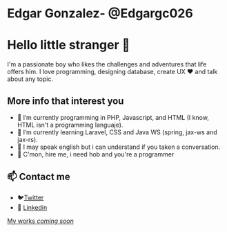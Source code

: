 # **Edgar Gonzalez- @Edgargc026**

# Hello little stranger 👋
I'm a passionate boy who likes the challenges and adventures that life offers him. I love programming, designing database, create UX ♥ and talk about any topic.

## More info that interest you
- 🔭 I’m currently programming in PHP, Javascript, and HTML (I know, HTML isn't a programming languaje). 
- 🌱 I’m currently learning Laravel, CSS and Java WS (spring, jax-ws and jax-rs).
- 👯 I may speak english but i can understand if you taken a conversation.
- 💬 C'mon, hire me, i need hob and you're a programmer

## 📫 Contact me
- 🐦[Twitter](https://twitter.com/EdgarGc026) 
- 📮 [Linkedin](https://www.linkedin.com/in/edgargc026/) 

[My works *coming soon*]()


